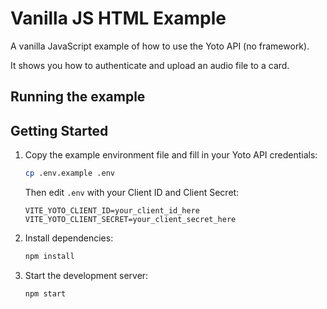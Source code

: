# Vanilla JS HTML Example

A vanilla JavaScript example of how to use the Yoto API (no framework).

It shows you how to authenticate and upload an audio file to a card.

## Running the example

## Getting Started

1. Copy the example environment file and fill in your Yoto API credentials:

   ```bash
   cp .env.example .env
   ```

   Then edit `.env` with your Client ID and Client Secret:

   ```
   VITE_YOTO_CLIENT_ID=your_client_id_here
   VITE_YOTO_CLIENT_SECRET=your_client_secret_here
   ```

2. Install dependencies:

   ```bash
   npm install
   ```

3. Start the development server:
   ```bash
   npm start
   ```
